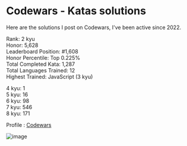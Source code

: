 # Codewars - Katas solutions

Here are the solutions I post on Codewars, I've been active since 2022.

Rank: 2 kyu  
Honor: 5,628  
Leaderboard Position: #1,608  
Honor Percentile: Top 0.225%  
Total Completed Kata: 1,287  
Total Languages Trained: 12  
Highest Trained: JavaScript (3 kyu)

4 kyu: 1  
5 kyu: 16  
6 kyu: 98  
7 kyu: 546  
8 kyu: 171  

Profile : [Codewars](https://www.codewars.com/users/Sancti0n)

![image](https://www.codewars.com/users/Sancti0n/badges/large)